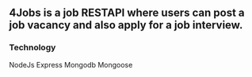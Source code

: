 ## 4Jobs is a job RESTAPI where users can post a job vacancy and also apply for a job interview.

### Technology
NodeJs
Express
Mongodb
Mongoose
